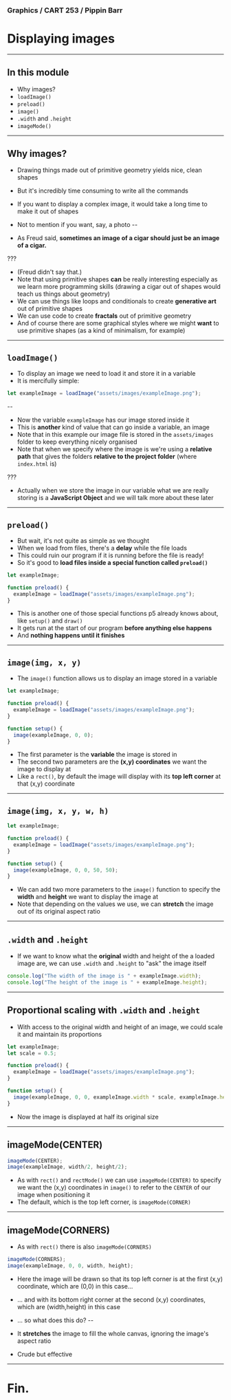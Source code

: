 ### Graphics / CART 253 / Pippin Barr

# Displaying images

---

## In this module

- Why images?
- `loadImage()`
- `preload()`
- `image()`
- `.width` and `.height`
- `imageMode()`

---

## Why images?

- Drawing things made out of primitive geometry yields nice, clean shapes
- But it's incredibly time consuming to write all the commands
- If you want to display a complex image, it would take a long time to make it out of shapes
- Not to mention if you want, say, a photo
--

- As Freud said, __sometimes an image of a cigar should just be an image of a cigar.__

???

- (Freud didn't say that.)
- Note that using primitive shapes __can__ be really interesting especially as we learn more programming skills (drawing a cigar out of shapes would teach us things about geometry)
- We can use things like loops and conditionals to create __generative art__ out of primitive shapes
- We can use code to create __fractals__ out of primitive geometry
- And of course there are some graphical styles where we might __want__ to use primitive shapes (as a kind of minimalism, for example)

---

## `loadImage()`

- To display an image we need to load it and store it in a variable
- It is mercifully simple:

```javascript
let exampleImage = loadImage("assets/images/exampleImage.png");
```
--

- Now the variable `exampleImage` has our image stored inside it
- This is __another__ kind of value that can go inside a variable, an image
- Note that in this example our image file is stored in the `assets/images` folder to keep everything nicely organised
- Note that when we specify where the image is we're using a __relative path__ that gives the folders __relative to the project folder__ (where `index.html` is)

???

- Actually when we store the image in our variable what we are really storing is a __JavaScript Object__ and we will talk more about these later

---

## `preload()`

- But wait, it's not quite as simple as we thought
- When we load from files, there's a __delay__ while the file loads
- This could ruin our program if it is running before the file is ready!
- So it's good to __load files inside a special function called `preload()`__

```javascript
let exampleImage;

function preload() {
  exampleImage = loadImage("assets/images/exampleImage.png");
}
```

- This is another one of those special functions p5 already knows about, like `setup()` and `draw()`
- It gets run at the start of our program __before anything else happens__
- And __nothing happens until it finishes__

---

## `image(img, x, y)`

- The `image()` function allows us to display an image stored in a variable

```javascript
let exampleImage;

function preload() {
  exampleImage = loadImage("assets/images/exampleImage.png");
}

function setup() {
  image(exampleImage, 0, 0);
}
```

- The first parameter is the __variable__ the image is stored in
- The second two parameters are the __(x,y) coordinates__ we want the image to display at
- Like a `rect()`, by default the image will display with its __top left corner__ at that (x,y) coordinate

---

## `image(img, x, y, w, h)`

```javascript
let exampleImage;

function preload() {
  exampleImage = loadImage("assets/images/exampleImage.png");
}

function setup() {
  image(exampleImage, 0, 0, 50, 50);
}
```

- We can add two more parameters to the `image()` function to specify the __width__ and __height__ we want to display the image at
- Note that depending on the values we use, we can __stretch__ the image out of its original aspect ratio

---

## `.width` and `.height`

- If we want to know what the __original__ width and height of the a loaded image are, we can use `.width` and `.height` to "ask" the image itself

```javascript
console.log("The width of the image is " + exampleImage.width);
console.log("The height of the image is " + exampleImage.height);
```

---

## Proportional scaling with `.width` and `.height`

- With access to the original width and height of an image, we could scale it and maintain its proportions

```javascript
let exampleImage;
let scale = 0.5;

function preload() {
  exampleImage = loadImage("assets/images/exampleImage.png");
}

function setup() {
  image(exampleImage, 0, 0, exampleImage.width * scale, exampleImage.height * scale);
}
```

- Now the image is displayed at half its original size

---

## imageMode(CENTER)

```javascript
imageMode(CENTER);
image(exampleImage, width/2, height/2);
```

- As with `rect()` and `rectMode()` we can use `imageMode(CENTER)` to specify we want the (x,y) coordinates in `image()` to refer to the `CENTER` of our image when positioning it
- The default, which is the top left corner, is `imageMode(CORNER)`

---

## imageMode(CORNERS)

- As with `rect()` there is also `imageMode(CORNERS)`

```javascript
imageMode(CORNERS);
image(exampleImage, 0, 0, width, height);
```

- Here the image will be drawn so that its top left corner is at the first (x,y) coordinate, which are (0,0) in this case...
- ... and with its bottom right corner at the second (x,y) coordinates, which are (width,height) in this case
- ... so what does this do?
--

- It __stretches__ the image to fill the whole canvas, ignoring the image's aspect ratio
- Crude but effective

---

# Fin.
